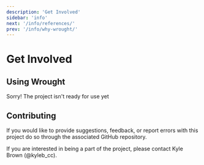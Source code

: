 ```yaml
---
description: 'Get Involved'
sidebar: 'info'
next: '/info/references/'
prev: '/info/why-wrought/'
---
```


# Get Involved

## Using Wrought

Sorry! The project isn't ready for use yet

## Contributing
If you would like to provide suggestions, feedback, or report errors with this project do so through the associated GitHub repository.

If you are interested in being a part of the project, please contact Kyle Brown (@kyleb_cc).
